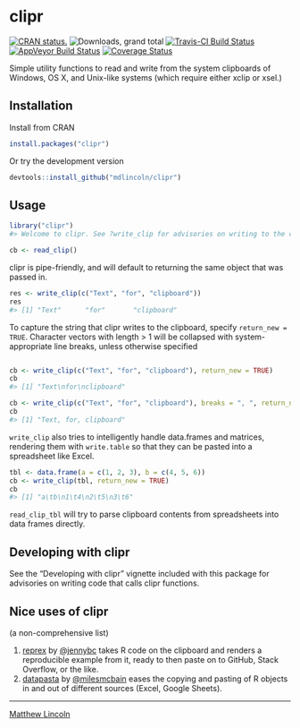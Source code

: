 
<!-- README.md is generated from README.Rmd. Please edit that file -->

# clipr

[![CRAN
status.](http://www.r-pkg.org/badges/version/clipr)](http://www.r-pkg.org/pkg/clipr)
![Downloads, grand
total](http://cranlogs.r-pkg.org/badges/grand-total/clipr) [![Travis-CI
Build
Status](https://travis-ci.org/mdlincoln/clipr.svg?branch=master)](https://travis-ci.org/mdlincoln/clipr)
[![AppVeyor Build
Status](https://ci.appveyor.com/api/projects/status/github/mdlincoln/clipr?branch=master&svg=true)](https://ci.appveyor.com/project/mdlincoln/clipr)
[![Coverage
Status](https://img.shields.io/codecov/c/github/mdlincoln/clipr/master.svg)](https://codecov.io/github/mdlincoln/clipr?branch=master)

Simple utility functions to read and write from the system clipboards of
Windows, OS X, and Unix-like systems (which require either xclip or
xsel.)

## Installation

Install from CRAN

``` r
install.packages("clipr")
```

Or try the development version

``` r
devtools::install_github("mdlincoln/clipr")
```

## Usage

``` r
library("clipr")
#> Welcome to clipr. See ?write_clip for advisories on writing to the clipboard in R.

cb <- read_clip()
```

clipr is pipe-friendly, and will default to returning the same object
that was passed in.

``` r
res <- write_clip(c("Text", "for", "clipboard"))
res
#> [1] "Text"      "for"       "clipboard"
```

To capture the string that clipr writes to the clipboard, specify
`return_new = TRUE`. Character vectors with length \> 1 will be
collapsed with system-appropriate line breaks, unless otherwise
specified

``` r

cb <- write_clip(c("Text", "for", "clipboard"), return_new = TRUE)
cb
#> [1] "Text\nfor\nclipboard"

cb <- write_clip(c("Text", "for", "clipboard"), breaks = ", ", return_new = TRUE)
cb
#> [1] "Text, for, clipboard"
```

`write_clip` also tries to intelligently handle data.frames and
matrices, rendering them with `write.table` so that they can be pasted
into a spreadsheet like Excel.

``` r
tbl <- data.frame(a = c(1, 2, 3), b = c(4, 5, 6))
cb <- write_clip(tbl, return_new = TRUE)
cb
#> [1] "a\tb\n1\t4\n2\t5\n3\t6"
```

`read_clip_tbl` will try to parse clipboard contents from spreadsheets
into data frames directly.

## Developing with clipr

See the “Developing with clipr” vignette included with this package for
advisories on writing code that calls clipr functions.

## Nice uses of clipr

(a non-comprehensive list)

1.  [reprex](https://github.com/jennybc/reprex) by
    [@jennybc](https://github.com/jennybc) takes R code on the clipboard
    and renders a reproducible example from it, ready to then paste on
    to GitHub, Stack Overflow, or the like.
2.  [datapasta](https://github.com/milesmcbain/datapasta) by
    [@milesmcbain](https://github.com/milesmcbain) eases the copying and
    pasting of R objects in and out of different sources (Excel, Google
    Sheets).

-----

[Matthew Lincoln](http://matthewlincoln.net)
